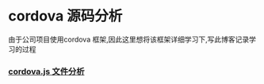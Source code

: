 # cordova 源码分析



由于公司项目使用cordova 框架,因此这里想将该框架详细学习下,写此博客记录学习的过程



### [cordova.js 文件分析](./cordova.md)


